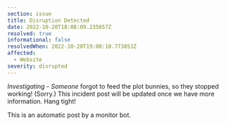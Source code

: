 ```yaml
---
section: issue
title: Disruption Detected
date: 2022-10-20T18:08:09.235057Z
resolved: true
informational: false
resolvedWhen: 2022-10-20T19:00:18.773853Z
affected:
  - Website
severity: disrupted
---
```

*Investigating* - _Someone_ forgot to feed the plot bunnies, so they stopped working! (Sorry.) This incident post will be updated once we have more information. Hang tight!

This is an automatic post by a monitor bot.
        